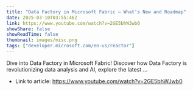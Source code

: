 ```yaml
---
title: "Data Factory in Microsoft Fabric – What’s New and Roadmap"
date: 2025-03-10T03:55:46Z
link: https://www.youtube.com/watch?v=2GE5bhWJwb0
showShare: false
showReadTime: false
thumbnail: images/misc.png
tags: ["developer.microsoft.com/en-us/reactor"]
---
```

Dive into Data Factory in Microsoft Fabric! Discover how Data Factory is revolutionizing data analysis and AI, explore the latest ...

- Link to article: https://www.youtube.com/watch?v=2GE5bhWJwb0